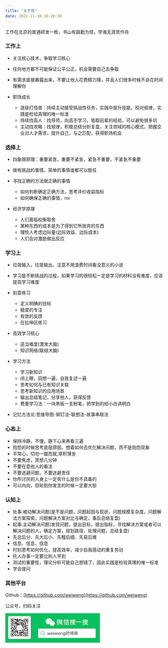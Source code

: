 ```yaml
---
title: "关于我"
date: 2022-11-30 10:20:30
---
```


工作在北京的普通研发一枚，书山有路勤为径，学海无涯苦作舟

### 工作上

- 关注核心技术，争取学习核心
- 任何地方都不可能保证公平公正，机会需要自己去争取
- 有需求直接暴露出来，不要让他人花费精力猜，并且人们很多时候不会花时间理解你
- 职场成长

  - 逐级打怪兽：持续主动接受挑战性任务，实践中提升技能，校对规律，实践是检验真理的唯一标准
  - 持续找高人：找导师，向高手学习，吸取前辈的经验，可以避免很多坑
  - 主动找攻略：找规律，积极总结分析复盘，关注领域的核心模式，把握企业对人才需求，提升自己，与之匹配，获得职场机会

### 选择上

- 四象限原理：重要紧急，重要不紧急，紧急不重要，不紧急不重要
- 做有挑战的事情，简单的事情谁都可以胜任
- 寻找正确的方法做正确的事情

  - 如何判断确定正确方法，思考评价收益指标
  - 如何确保正确的事情，roi
- 经济学原理

  - 人们面临权衡取舍
  - 某种东西的成本是为了得到它所放弃的东西
  - 理性人考虑边际量(边际效益、边际成本)
  - 人们会对激励做出反应

### 学习上

- 垃圾输入，垃圾输出，注意不用浪费时间看没意义的小说
- 学习是不断挑战的过程，如果学习的很轻松一定是学习的材料没有难度，应该提高学习难度
- 刻意练习

  - 定义明确的目标
  - 极度的专注
  - 有效的反馈
  - 在拉伸区练习

- 高效学习核心

  - 适当难度(激发大脑)
  - 知识网络(联结大脑)

- 学习方法 

  - 学习新知识
  - 闭上眼，回想一遍，自我复述一遍
  - 思考如何与已有知识关联
  - 思考新知识的应用场景
  - 输出总结笔记，分享他人，获得反馈
  - 费曼学习法：一块黑板一支粉笔，把学到的给小白讲明白

- 记忆方法论:思维导图-铆钉法-联想法-故事串联法

### 心态上

- 保持冷静，不懂，静下心来再看三遍
- 抱怨的时候思考底层原因，想着如何去优化解决问题，而不是抱怨现象
- 平常心，切勿一蹴而就,厚积薄发
- 不要焦虑，冥想几分钟
- 不要在意他人的看法
- 不要逃避问题，不要逃避责任
- 你所讨厌的人身上一定有什么是你不具备的
- 可以内向，但轮到你发言的时候一定要大胆

### 认知上

- 处事:被动解决问题(是不是问题，问题起因与现状，问题规模复杂度，问题解法方案探索，问题解决方案对比与确定，事后总结复盘)
- 起事:主动解决问题(发现问题，提出目标，提出指标，寻找解决方案或者可以解决问题的人，确定方案，规划路径，处理问题，总结复盘)
- 先总后分、先大后小、先粗后细、先易后难
- 信息、信息、信息
- 时刻思考如何优化，提高效率，减少自我感动的重复劳动
- 托人办事一定要比别人早到
- 测试的重要性，理论分析可能自己想错了，因此实践是检验真理的唯一标准
- 学会提问

### 其他平台
Github：[https://github.com/weiweng](https://github.com/weiweng)

公众号，扫码关注

![扫码关注](weixin.png)

<!--![扫码关注](weixin1.png) -->